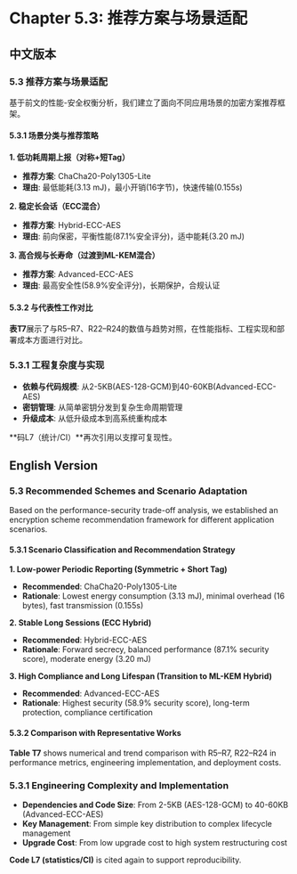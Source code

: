 # Chapter 5.3: 推荐方案与场景适配

## 中文版本

### 5.3 推荐方案与场景适配

基于前文的性能-安全权衡分析，我们建立了面向不同应用场景的加密方案推荐框架。

#### 5.3.1 场景分类与推荐策略

**1. 低功耗周期上报（对称+短Tag）**
- **推荐方案**: ChaCha20-Poly1305-Lite
- **理由**: 最低能耗(3.13 mJ)，最小开销(16字节)，快速传输(0.155s)

**2. 稳定长会话（ECC混合）**
- **推荐方案**: Hybrid-ECC-AES  
- **理由**: 前向保密，平衡性能(87.1%安全评分)，适中能耗(3.20 mJ)

**3. 高合规与长寿命（过渡到ML-KEM混合）**
- **推荐方案**: Advanced-ECC-AES
- **理由**: 最高安全性(58.9%安全评分)，长期保护，合规认证

#### 5.3.2 与代表性工作对比

**表T7**展示了与R5–R7、R22–R24的数值与趋势对照，在性能指标、工程实现和部署成本方面进行对比。

### 5.3.1 工程复杂度与实现

- **依赖与代码规模**: 从2-5KB(AES-128-GCM)到40-60KB(Advanced-ECC-AES)
- **密钥管理**: 从简单密钥分发到复杂生命周期管理
- **升级成本**: 从低升级成本到高系统重构成本

**码L7（统计/CI）**再次引用以支撑可复现性。

## English Version

### 5.3 Recommended Schemes and Scenario Adaptation

Based on the performance-security trade-off analysis, we established an encryption scheme recommendation framework for different application scenarios.

#### 5.3.1 Scenario Classification and Recommendation Strategy

**1. Low-power Periodic Reporting (Symmetric + Short Tag)**
- **Recommended**: ChaCha20-Poly1305-Lite
- **Rationale**: Lowest energy consumption (3.13 mJ), minimal overhead (16 bytes), fast transmission (0.155s)

**2. Stable Long Sessions (ECC Hybrid)**
- **Recommended**: Hybrid-ECC-AES
- **Rationale**: Forward secrecy, balanced performance (87.1% security score), moderate energy (3.20 mJ)

**3. High Compliance and Long Lifespan (Transition to ML-KEM Hybrid)**
- **Recommended**: Advanced-ECC-AES
- **Rationale**: Highest security (58.9% security score), long-term protection, compliance certification

#### 5.3.2 Comparison with Representative Works

**Table T7** shows numerical and trend comparison with R5–R7, R22–R24 in performance metrics, engineering implementation, and deployment costs.

### 5.3.1 Engineering Complexity and Implementation

- **Dependencies and Code Size**: From 2-5KB (AES-128-GCM) to 40-60KB (Advanced-ECC-AES)
- **Key Management**: From simple key distribution to complex lifecycle management
- **Upgrade Cost**: From low upgrade cost to high system restructuring cost

**Code L7 (statistics/CI)** is cited again to support reproducibility.
